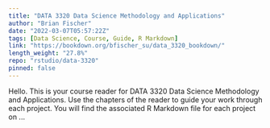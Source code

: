 ```yaml
---
title: "DATA 3320 Data Science Methodology and Applications"
author: "Brian Fischer"
date: "2022-03-07T05:57:22Z"
tags: [Data Science, Course, Guide, R Markdown]
link: "https://bookdown.org/bfischer_su/data_3320_bookdown/"
length_weight: "27.8%"
repo: "rstudio/data-3320"
pinned: false
---
```


Hello. This is your course reader for DATA 3320 Data Science Methodology and Applications. Use the chapters of the reader to guide your work through each project. You will find the associated R Markdown file for each project on ...
